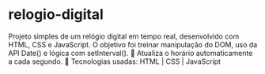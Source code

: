 # relogio-digital
Projeto simples de um relógio digital em tempo real, desenvolvido com HTML, CSS e JavaScript. O objetivo foi treinar manipulação do DOM, uso da API Date() e lógica com setInterval().  🔁 Atualiza o horário automaticamente a cada segundo.  📂 Tecnologias usadas: HTML | CSS | JavaScript

